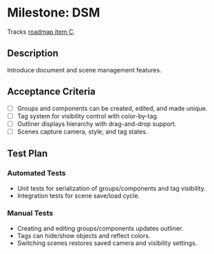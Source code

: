 # Milestone: DSM

Tracks [roadmap item C](../../ROADMAP.md#high-level-milestones).

## Description
Introduce document and scene management features.

## Acceptance Criteria
- [ ] Groups and components can be created, edited, and made unique.
- [ ] Tag system for visibility control with color-by-tag.
- [ ] Outliner displays hierarchy with drag-and-drop support.
- [ ] Scenes capture camera, style, and tag states.

## Test Plan
### Automated Tests
- Unit tests for serialization of groups/components and tag visibility.
- Integration tests for scene save/load cycle.

### Manual Tests
- Creating and editing groups/components updates outliner.
- Tags can hide/show objects and reflect colors.
- Switching scenes restores saved camera and visibility settings.
